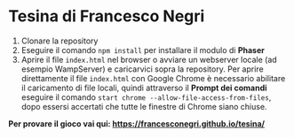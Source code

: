 # Tesina di Francesco Negri
1) Clonare la repository
2) Eseguire il comando `npm install` per installare il modulo di **Phaser**
3) Aprire il file `index.html` nel browser o avviare un webserver locale (ad esempio WampServer) e caricarvici sopra la repository. Per aprire direttamente il file `index.html` con Google Chrome è necessario abilitare il caricamento di file locali, quindi attraverso il **Prompt dei comandi** eseguire il comando `start chrome --allow-file-access-from-files`, dopo essersi accertati che tutte le finestre di Chrome siano chiuse.

**Per provare il gioco vai qui: https://francesconegri.github.io/tesina/**
